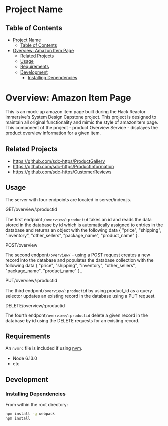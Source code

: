 # Project Name
## Table of Contents

- [Project Name](#project-name)
  - [Table of Contents](#table-of-contents)
- [Overview: Amazon Item Page](#overview-amazon-item-page)
  - [Related Projects](#related-projects)
  - [Usage](#usage)
  - [Requirements](#requirements)
  - [Development](#development)
    - [Installing Dependencies](#installing-dependencies)

# Overview: Amazon Item Page
This is an mock-up amazon item page built during the Hack Reactor immersive's System Design Capstone project. This project is designed to maintain all original functionality and mimic the style of amazonitem page. This component of the project - product Overview Service - displayes the product overview information for a given item.

## Related Projects

  - https://github.com/sdc-https/ProductGallery
  - https://github.com/sdc-https/ProductInformation
  - https://github.com/sdc-https/CustomerReviews


## Usage

The server with four endpoints are located in server/index.js.

GET/overview/:productid

The first endpoint `/overview/:productid` takes an id and reads the data stored in the database by id which is automatically assigned to entries in the database and returns an object with the following data {
    "price",
    "shipping",
    "inventory",
    "other_sellers”,
    "package_name",
    "product_name"
}.

POST/overview

The second endpont`/overview/`  - using a POST request creates a new record into the  database and populates the database collection with the following data {
    "price",
    "shipping",
    "inventory",
    "other_sellers”,
    "package_name",
    "product_name"
}..

PUT/overview/:productid

The third endpont`/overview/:productid` by using product_id as a query selector updates an existing record in the database using a PUT request.

DELETE/overview/:productid

The fourth endpont`/overview/:productid` delete a given record in the database by id using the DELETE requests for an existing record.


## Requirements

An `nvmrc` file is included if using [nvm](https://github.com/creationix/nvm).

- Node 6.13.0
- etc

## Development

### Installing Dependencies

From within the root directory:

```sh
npm install -g webpack
npm install
```

